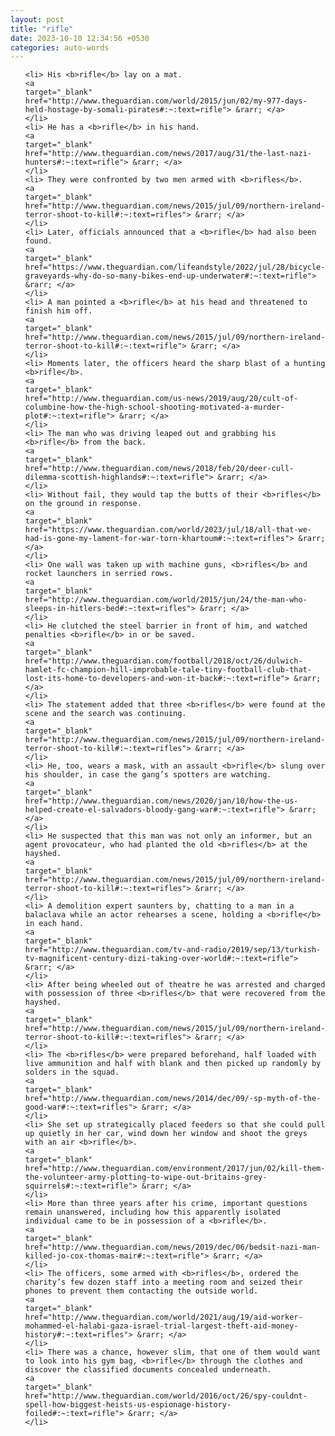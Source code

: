 ```yaml
---
layout: post
title: "rifle"
date: 2023-10-10 12:34:56 +0530
categories: auto-words
---
```

<ol>

    <li> His <b>rifle</b> lay on a mat.
    <a 
    target="_blank" 
    href="http://www.theguardian.com/world/2015/jun/02/my-977-days-held-hostage-by-somali-pirates#:~:text=rifle"> &rarr; </a>
    </li>
    <li> He has a <b>rifle</b> in his hand.
    <a 
    target="_blank" 
    href="http://www.theguardian.com/news/2017/aug/31/the-last-nazi-hunters#:~:text=rifle"> &rarr; </a>
    </li>
    <li> They were confronted by two men armed with <b>rifles</b>.
    <a 
    target="_blank" 
    href="http://www.theguardian.com/news/2015/jul/09/northern-ireland-terror-shoot-to-kill#:~:text=rifles"> &rarr; </a>
    </li>
    <li> Later, officials announced that a <b>rifle</b> had also been found.
    <a 
    target="_blank" 
    href="https://www.theguardian.com/lifeandstyle/2022/jul/28/bicycle-graveyards-why-do-so-many-bikes-end-up-underwater#:~:text=rifle"> &rarr; </a>
    </li>
    <li> A man pointed a <b>rifle</b> at his head and threatened to finish him off.
    <a 
    target="_blank" 
    href="http://www.theguardian.com/news/2015/jul/09/northern-ireland-terror-shoot-to-kill#:~:text=rifle"> &rarr; </a>
    </li>
    <li> Moments later, the officers heard the sharp blast of a hunting <b>rifle</b>.
    <a 
    target="_blank" 
    href="http://www.theguardian.com/us-news/2019/aug/20/cult-of-columbine-how-the-high-school-shooting-motivated-a-murder-plot#:~:text=rifle"> &rarr; </a>
    </li>
    <li> The man who was driving leaped out and grabbing his <b>rifle</b> from the back.
    <a 
    target="_blank" 
    href="http://www.theguardian.com/news/2018/feb/20/deer-cull-dilemma-scottish-highlands#:~:text=rifle"> &rarr; </a>
    </li>
    <li> Without fail, they would tap the butts of their <b>rifles</b> on the ground in response.
    <a 
    target="_blank" 
    href="https://www.theguardian.com/world/2023/jul/18/all-that-we-had-is-gone-my-lament-for-war-torn-khartoum#:~:text=rifles"> &rarr; </a>
    </li>
    <li> One wall was taken up with machine guns, <b>rifles</b> and rocket launchers in serried rows.
    <a 
    target="_blank" 
    href="http://www.theguardian.com/world/2015/jun/24/the-man-who-sleeps-in-hitlers-bed#:~:text=rifles"> &rarr; </a>
    </li>
    <li> He clutched the steel barrier in front of him, and watched penalties <b>rifle</b> in or be saved.
    <a 
    target="_blank" 
    href="http://www.theguardian.com/football/2018/oct/26/dulwich-hamlet-fc-champion-hill-improbable-tale-tiny-football-club-that-lost-its-home-to-developers-and-won-it-back#:~:text=rifle"> &rarr; </a>
    </li>
    <li> The statement added that three <b>rifles</b> were found at the scene and the search was continuing.
    <a 
    target="_blank" 
    href="http://www.theguardian.com/news/2015/jul/09/northern-ireland-terror-shoot-to-kill#:~:text=rifles"> &rarr; </a>
    </li>
    <li> He, too, wears a mask, with an assault <b>rifle</b> slung over his shoulder, in case the gang’s spotters are watching.
    <a 
    target="_blank" 
    href="http://www.theguardian.com/news/2020/jan/10/how-the-us-helped-create-el-salvadors-bloody-gang-war#:~:text=rifle"> &rarr; </a>
    </li>
    <li> He suspected that this man was not only an informer, but an agent provocateur, who had planted the old <b>rifles</b> at the hayshed.
    <a 
    target="_blank" 
    href="http://www.theguardian.com/news/2015/jul/09/northern-ireland-terror-shoot-to-kill#:~:text=rifles"> &rarr; </a>
    </li>
    <li> A demolition expert saunters by, chatting to a man in a balaclava while an actor rehearses a scene, holding a <b>rifle</b> in each hand.
    <a 
    target="_blank" 
    href="http://www.theguardian.com/tv-and-radio/2019/sep/13/turkish-tv-magnificent-century-dizi-taking-over-world#:~:text=rifle"> &rarr; </a>
    </li>
    <li> After being wheeled out of theatre he was arrested and charged with possession of three <b>rifles</b> that were recovered from the hayshed.
    <a 
    target="_blank" 
    href="http://www.theguardian.com/news/2015/jul/09/northern-ireland-terror-shoot-to-kill#:~:text=rifles"> &rarr; </a>
    </li>
    <li> The <b>rifles</b> were prepared beforehand, half loaded with live ammunition and half with blank and then picked up randomly by solders in the squad.
    <a 
    target="_blank" 
    href="http://www.theguardian.com/news/2014/dec/09/-sp-myth-of-the-good-war#:~:text=rifles"> &rarr; </a>
    </li>
    <li> She set up strategically placed feeders so that she could pull up quietly in her car, wind down her window and shoot the greys with an air <b>rifle</b>.
    <a 
    target="_blank" 
    href="http://www.theguardian.com/environment/2017/jun/02/kill-them-the-volunteer-army-plotting-to-wipe-out-britains-grey-squirrels#:~:text=rifle"> &rarr; </a>
    </li>
    <li> More than three years after his crime, important questions remain unanswered, including how this apparently isolated individual came to be in possession of a <b>rifle</b>.
    <a 
    target="_blank" 
    href="http://www.theguardian.com/news/2019/dec/06/bedsit-nazi-man-killed-jo-cox-thomas-mair#:~:text=rifle"> &rarr; </a>
    </li>
    <li> The officers, some armed with <b>rifles</b>, ordered the charity’s few dozen staff into a meeting room and seized their phones to prevent them contacting the outside world.
    <a 
    target="_blank" 
    href="http://www.theguardian.com/world/2021/aug/19/aid-worker-mohammed-el-halabi-gaza-israel-trial-largest-theft-aid-money-history#:~:text=rifles"> &rarr; </a>
    </li>
    <li> There was a chance, however slim, that one of them would want to look into his gym bag, <b>rifle</b> through the clothes and discover the classified documents concealed underneath.
    <a 
    target="_blank" 
    href="http://www.theguardian.com/world/2016/oct/26/spy-couldnt-spell-how-biggest-heists-us-espionage-history-foiled#:~:text=rifle"> &rarr; </a>
    </li>